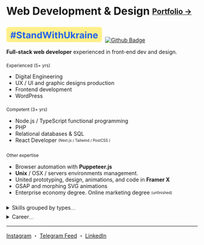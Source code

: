 # Web Development & Design <sub><sup>[Portfolio →](http://andriilive.github.io)</sup></sub>

[![StandWithUkraine](https://raw.githubusercontent.com/vshymanskyy/StandWithUkraine/main/badges/StandWithUkraine.svg)](https://github.com/vshymanskyy/StandWithUkraine)&nbsp;
[![Github Badge](https://img.shields.io/github/followers/digitalandyeu?label=@digitalandyeu&style=social)](https://www.github.com/digitalandyeu)

**Full-stack web developer** experienced in front-end dev and design.

<sub>Experienced (5+ yrs)</sub>

- Digital Engineering
- UX / UI and graphic designs production
- Frontend development
- WordPress

<sub>Competent (3+ yrs)</sub>

- Node.js / TypeScript functional programming
- PHP
- Relational databases & SQL
- React Developer <sub><sup>(Next.js / Tailwind / PostCSS )</sup></sub>

<sub>Other expertise</sub>

- Browser automation with **Puppeteer.js**
- **Unix** / OSX / servers environments management.
- United prototyping, design, animations, and code in **Framer X**
- GSAP and morphing SVG animations
- Enterprise economy degree. Online marketing degree <sub><sup>(unfinished)</sup></sub>

<details>
<summary>Skills grouped by types𓈓</summary>

### Frontend:

- React (Next.js / GatsbyJS)
- JavaScript (ES6+)
- Webpack
- HTML5/CSS3
- Styling dialects (SASS/PostCSS/CSS-in-JS)
- Functional Programming

### Backend / Full Stack:

- Node.js
- TypeScript
- PHP (Laravel / WordPress)
- Relational Databases (SQL)
- REST API / GraphQL Concepts
- OOP Concepts

### DevOps:

- Git
- CI/CD
- Docker
- Unix
- Shell Scripting
- Networking
- Dev Environments

### Tester:

- Browser automation with Puppeteer.js
- Browser DevTools

# Designer:

- UI
- Responsive Design
- Prototyping
- Style Systems

**Design tools:** Figma, Framer, Adobe PS, Adobe AI, Sketch App

</details>

<details>
<summary>Career𓈓</summary>

## Career journey 🚀

<sub><sup>2009-2013 Donetsk IT Academy Evening School Courses</sup></sub>

- **Computer since** <sub><sup> MS Windows XP Advanced. MS DOS. Networks</sup></sub>
- MS Office 2010 <sub><sup>Excel. Access DB + SQL. VBA Programming</sup></sub>
- Web Design Basics <sub><sup>Adobe PS / Illustrator for web designers</sup></sub>
- **Web 2.0** <sub><sup>HTML5/CSS3. JavaScript. PHP. MySQL. Apache. Networking</sup></sub>
- Macromedia Flash 8 <sub><sup>Animation. Programming with Action Script</sup></sub>

<sub><sup>2013</sup></sub>

- **Enterprise economy specialist degree**  🎓 <sub><sup>Graduated with honors. Donetsk Polytechnic School</sup></sub>
- **Finance IT department intern** <sub><sup>Internship. Donetsk central bank "Oshad"</sup></sub>
- **IT System administrator** assistant <sub><sup>Flexible. Agro Factory "Talne" (2013-2018)</sup></sub>

<sub><sup>Student volunteer activities</sup></sub>

- Developed **VBA** exam quiz. MS Office maintenance <sub><sup>Volunteer. Donetsk Polytechnic School</sup></sub>
- Graphic designer <sub><sup>Volunteer. AIESEC Student organization, Donetsk</sup></sub>

<sub><sup>2014</sup></sub>

- Russian army captures Donetsk 😿 <sub><sup>Left all behind, moving to Prague</sup></sub>
- Terminated **International Economics** degree (2 / 3 yrs.) 🎓 <sub><sup>Unfinished bachelor. Donetsk National University</sup></sub>

<sub><sup>2015</sup></sub>

- Czech for Foreigners (B2) 🇨🇿 <sub><sup>FJFI, Czech Technical University in Prague</sup></sub>
- Graphic / web designer assistant <sub><sup>Full-time. Ticketstream (2015-2017)</sup></sub>

<sub><sup>2017</sup></sub>

- Junior front-end developer / web designer <sub><sup>Flexible. Ticketlive (2017-2018)</sup></sub>
- Left **Applied Informatics** degree (1.5 / 3 yrs.) 🎓 <sub><sup>Unfinished Bachelor. Prague University of Economics and Business</sup></sub>

<sub><sup>2018</sup></sub>

- PHP developer / designer <sub><sup>Flexible. Orange Label Design Studio (2018-2020)</sup></sub>
- WordPress developer <sub><sup>Outsource. MediaUnit Digital Agency (2018-2022)</sup></sub>

<sub><sup>2019</sup></sub>

- Email templates coder / designer <sub><sup>Outsource. Cinemood USA (2019-2020)</sup></sub>
- Left Creative / online marketing degree (2 / 3 yrs.) 🎓 <sub><sup>Unfinished Bachelor. Prague School of Creative Communication</sup></sub>

<sub><sup>2021</sup></sub>

- Junior Full-stack web developer <sub><sup>Full-time. Yolk design and development studio (2021-2023)</sup></sub>

<sub><sup>2023</sup></sub>

- Full-stack web developer <sub><sup>Outsource. Yolk design and development studio (2023-now)</sup></sub>
- Outsourcing Small business dev  <sub><sup>Self-employed. digitalandyeu (2021-now)</sup></sub>
</details>

---

[Instagram](https://www.instagram.com/digitalandy.eu) ・
[Telegram Feed](https://t.me/digitalandyeu) ・
[LinkedIn](https://linkedin.com/in/andyivashchuk)
